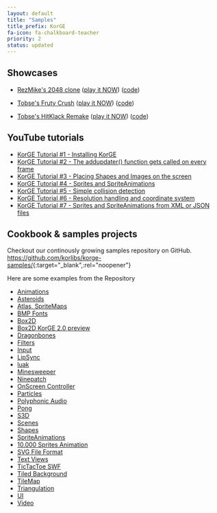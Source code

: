 ```yaml
---
layout: default
title: "Samples"
title_prefix: KorGE
fa-icon: fa-chalkboard-teacher
priority: 2
status: updated
---
```


## Showcases


- [RezMike's 2048 clone](https://blog.korge.org/showcase-2048-clone/) ([play it NOW](https://rezmike.github.io/2048/)) ([code](https://github.com/RezMike/2048))

- [Tobse's Fruty Crush](https://blog.korge.org/showcase-tobses-candy-crush-clone/) ([play it NOW](https://tobsef.github.io/Candy-Crush-Clone/)) ([code](https://github.com/TobseF/Candy-Crush-Clone))

- [Tobse's HitKlack Remake](https://blog.korge.org/showcase-tobses-hitklack-remake/) ([play it NOW](https://tobsef.github.io/HitKlack/webstart/index.html)) ([code](https://github.com/TobseF/HitKlack))


## YouTube tutorials

* [KorGE Tutorial #1 - Installing KorGE](https://www.youtube.com/watch?v=ANMiHx3z_No)
* [KorGE Tutorial #2 - The addupdater() function gets called on every frame](https://www.youtube.com/watch?v=ebW4Hr97h_I)
* [KorGE Tutorial #3 - Placing Shapes and Images on the screen](https://www.youtube.com/watch?v=nR_cCs_8wF8)
* [KorGE Tutorial #4 - Sprites and SpriteAnimations](https://www.youtube.com/watch?v=fY7a2xrHL9g)
* [KorGE Tutorial #5 - Simple collision detection](https://www.youtube.com/watch?v=F1AXdD5bLjA)
* [KorGE Tutorial #6 - Resolution handling and coordinate system](https://www.youtube.com/watch?v=81IG0ld5w-8)
* [KorGE Tutorial #7 - Sprites and SpriteAnimations from XML or JSON files](https://www.youtube.com/watch?v=atElzA2jYkQ)


## Cookbook & samples projects

Checkout our continously growing samples repository on GitHub.
<https://github.com/korlibs/korge-samples/>{:target="_blank",:rel="noopener"}

Here are some examples from the Repository
* [Animations](https://github.com/korlibs/korge-samples/tree/master/samples/animations)
* [Asteroids](https://github.com/korlibs/korge-samples/tree/master/samples/asteroids)
* [Atlas, SpriteMaps](https://github.com/korlibs/korge-samples/tree/master/samples/atlas)
* [BMP Fonts](https://github.com/korlibs/korge-samples/tree/master/samples/bmpfont)
* [Box2D](https://github.com/korlibs/korge-samples/tree/master/samples/box2d)
* [Box2D KorGE 2.0 preview](https://github.com/korlibs/korge-samples/tree/master/samples/box2dv2)
* [Dragonbones](https://github.com/korlibs/korge-samples/tree/master/samples/dragonbones)
* [Filters](https://github.com/korlibs/korge-samples/tree/master/samples/filters)
* [Input](https://github.com/korlibs/korge-samples/tree/master/samples/input)
* [LipSync](https://github.com/korlibs/korge-samples/tree/master/samples/lipsync)
* [luak](https://github.com/korlibs/korge-samples/tree/master/samples/luak)
* [Minesweeper](https://github.com/korlibs/korge-samples/tree/master/samples/minesweeper)
* [Ninepatch](https://github.com/korlibs/korge-samples/tree/master/samples/ninepatch)
* [OnScreen Controller](https://github.com/korlibs/korge-samples/tree/master/samples/onscreen-controller)
* [Particles](https://github.com/korlibs/korge-samples/tree/master/samples/particles)
* [Polyphonic Audio](https://github.com/korlibs/korge-samples/tree/master/samples/polyphonic)
* [Pong](https://github.com/korlibs/korge-samples/tree/master/samples/pong)
* [S3D](https://github.com/korlibs/korge-samples/tree/master/samples/s3d)
* [Scenes](https://github.com/korlibs/korge-samples/tree/master/samples/scenes)
* [Shapes](https://github.com/korlibs/korge-samples/tree/master/samples/shapes)
* [SpriteAnimations](https://github.com/korlibs/korge-samples/tree/master/samples/spriteanim)
* [10.000 Sprites Animation](https://github.com/korlibs/korge-samples/tree/master/samples/sprites10k)
* [SVG File Format](https://github.com/korlibs/korge-samples/tree/master/samples/svg)
* [Text Views](https://github.com/korlibs/korge-samples/tree/master/samples/text2)
* [TicTacToe SWF](https://github.com/korlibs/korge-samples/tree/master/samples/tictactoe-swf)
* [Tiled Background](https://github.com/korlibs/korge-samples/tree/master/samples/tiled-background)
* [TileMap](https://github.com/korlibs/korge-samples/tree/master/samples/tilemap)
* [Triangulation](https://github.com/korlibs/korge-samples/tree/master/samples/triangulation)
* [UI](https://github.com/korlibs/korge-samples/tree/master/samples/ui)
* [Video](https://github.com/korlibs/korge-samples/tree/master/samples/video)
